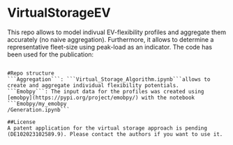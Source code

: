 # VirtualStorageEV
This repo allows to model indivual EV-flexibility profiles and aggregate them accurately (no naive aggregation).
Furthermore, it allows to determine a representative fleet-size using peak-load as an indicator.
The code has been used for the publication: 
```Muessel, J., Ruhnau, O., Madlener, R., 2023. Accurate and scalable representation of electric vehicles in energy system models: A virtual storage-based aggregation approach. iScience. DOI: 10.1016/j.isci.2023.107816

#Repo structure
```Aggregation```: ```Virtual_Storage_Algorithm.ipynb```allows to create and aggregate individual flexibility potentials.
```Emobpy```: The input data for the profiles was created using [emobpy](https://pypi.org/project/emobpy/) with the notebook ```Emobpy/my_emobpy
/Generation.ipynb```

##License
A patent application for the virtual storage approach is pending (DE102023102589.9). Please contact the authors if you want to use it.






